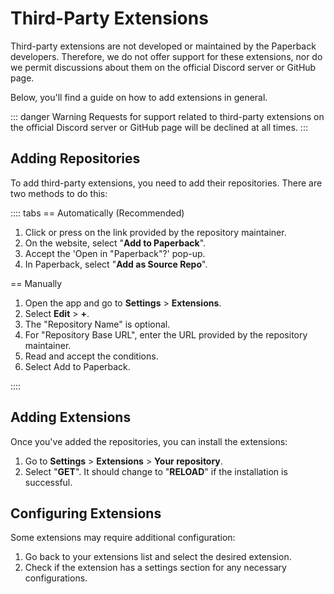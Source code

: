 # Third-Party Extensions

Third-party extensions are not developed or maintained by the Paperback developers. Therefore, we do not offer support for these extensions, nor do we permit discussions about them on the official Discord server or GitHub page.

Below, you'll find a guide on how to add extensions in general.

::: danger Warning
Requests for support related to third-party extensions on the official Discord server or GitHub page will be declined at all times.
:::

## Adding Repositories

To add third-party extensions, you need to add their repositories. There are two methods to do this:

:::: tabs
== Automatically (Recommended)

1. Click or press on the link provided by the repository maintainer.
2. On the website, select "**Add to Paperback**".
3. Accept the 'Open in "Paperback"?' pop-up.
4. In Paperback, select "**Add as Source Repo**".

== Manually

1. Open the app and go to **Settings** > **Extensions**.
2. Select **Edit** > **+**.
3. The "Repository Name" is optional.
4. For "Repository Base URL", enter the URL provided by the repository maintainer.
5. Read and accept the conditions.
6. Select Add to Paperback.

::::

## Adding Extensions

Once you've added the repositories, you can install the extensions:

1. Go to **Settings** > **Extensions** > **Your repository**.
2. Select "**GET**". It should change to "**RELOAD**" if the installation is successful.

## Configuring Extensions

Some extensions may require additional configuration:

1. Go back to your extensions list and select the desired extension.
2. Check if the extension has a settings section for any necessary configurations.
